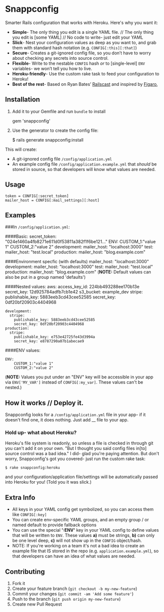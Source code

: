 # Snappconfig

Smarter Rails configuration that works with Heroku. Here's why you want it:

- **Simple**- The only thing you edit is a single YAML file. // The only thing you edit is [some YAML] // No code to write- just edit your YAML
- **Slick**- Nest your configuration values as deep as you want to, and grab them with standard hash notation (e.g. `CONFIG[:this][:that]`)
- **Secure**- Creates a git-ignored config file, so you don’t have to worry about checking any secrets into source control.
- **Flexible**- Write to the nestable `CONFIG` hash *or* to [single-level] `ENV` variables- we won’t tell you how to live.
- **Heroku-friendly**- Use the custom rake task to feed your configuration to Heroku!
- **Best of the rest**- Based on Ryan Bates’ [Railscast](something) and inspired by [Figaro](something),

## Installation  
  
  
  
1) Add it to your Gemfile and run `bundle` to install

    gem 'snappconfig'

2) Use the generator to create the config file:

    $ rails generate snappconfig:install

This will create:  

- A git-ignored config file `/config/application.yml`
- An example config file `/config/application.example.yml` that *should* be stored in source, so that developers will know what values are needed.


## Usage

    token = CONFIG[:secret_token]
    mailer_host = CONFIG[:mail_settings][:host]

## Examples


###In `/config/application.yml`:


####Basic:
secret_token: "024e1460a4fb8271e611d0f53811a382f1f6be121..."
ENV: 
    CUSTOM_1:"value 1"
    CUSTOM_2:"value 2"
development:
  mailer_host: "localhost:3000"
test:
  mailer_host: "test.local"
production:
  mailer_host: "blog.example.com"


####Environment specfic (with defaults)
    mailer_host: "localhost:3000"
    development:
      mailer_host: "localhost:3000"
    test:
      mailer_host: "test.local"
    production:
      mailer_host: "blog.example.com"
(**NOTE:** Default values can also be put in a group named 'defaults')

####Nested values:
    aws: 
      access_key_id: 224bb493288ee170b13e
      secret_key: 12d925784adfb7cb1e42
      s3_bucket: example_dev
    stripe: 
      publishable_key: 5883eeb3cd43cee52585
      secret_key: 0df20bf20903c4404968 
      
    development:
      stripe: 
        publishable_key: 5883eeb3cd43cee52585
        secret_key: 0df20bf20903c4404968      
    production:
      stripe: 
        publishable_key: e753e42725fe43d3994a
        secret_key: e8787290a07b1abecae9

####ENV values:

    ENV: 
        CUSTOM_1:"value 1"
        CUSTOM_2:"value 2"

(**NOTE:** Values you put under an "ENV" key will be accessible in your app via `ENV['MY_VAR']` instead of `CONFIG[:my_var]`. These values can't be nested.)  



## How it works // Deploy it.

Snappconfig looks for a `/config/application.yml` file in your app- if it doesn't find one, it does nothing. 
Just add __ file to your app.

### Hold up- what about Heroku? 

Heroku's file system is readonly, so unless a file is checked in through git you can't add it on your own. "But I thought you said config files in[to] source control was a bad idea." I did- glad you're paying attention. But don't worry, Snappconfig's got you covered- just run the custom rake task:

    $ rake snappconfig:heroku

and your configuration/application file/settings will be automatically passed into Heroku for you! (Told you it was slick.) 


## Extra Info

- All keys in your YAML config get symbolized, so you can access them like `CONFIG[:key]`
- You can create env-specific YAML groups, and an empty group / or named default to provide fallback options
- You can use the special **':ENV'** key in your YAML config to define values that will be written to `ENV`. These values **a)** must be strings, **b)** can only be one level deep, **c)** will not show up in the `CONFIG` object/hash.
- NOTE: If you're working on a team it's not a bad idea to create an example file that IS stored in the repo (e.g. `application.example.yml`), so that developers can have an idea of what values are needed.


## Contributing

1. Fork it
2. Create your feature branch (`git checkout -b my-new-feature`)
3. Commit your changes (`git commit -am 'Add some feature'`)
4. Push to the branch (`git push origin my-new-feature`)
5. Create new Pull Request
